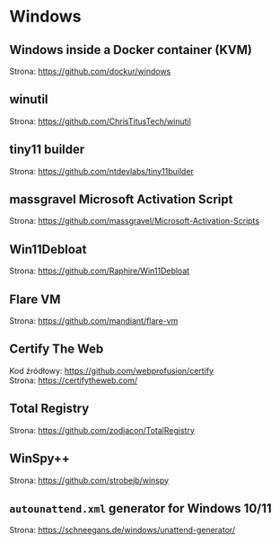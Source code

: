 # Windows

## Windows inside a Docker container (KVM)

Strona: <https://github.com/dockur/windows>

## winutil

Strona: <https://github.com/ChrisTitusTech/winutil>

## tiny11 builder

Strona: <https://github.com/ntdevlabs/tiny11builder>

## massgravel Microsoft Activation Script

Strona: <https://github.com/massgravel/Microsoft-Activation-Scripts>

## Win11Debloat

Strona: <https://github.com/Raphire/Win11Debloat>

## Flare VM

Strona: <https://github.com/mandiant/flare-vm>

## Certify The Web

Kod źródłowy: <https://github.com/webprofusion/certify>  
Strona: <https://certifytheweb.com/>

## Total Registry

Strona: <https://github.com/zodiacon/TotalRegistry>

## WinSpy++

Strona: <https://github.com/strobejb/winspy>

## `autounattend.xml` generator for Windows 10/11

Strona: <https://schneegans.de/windows/unattend-generator/>

